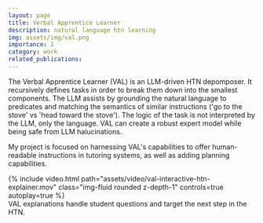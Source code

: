 ```yaml
---
layout: page
title: Verbal Apprentice Learner
description: natural language htn learning
img: assets/img/val.png
importance: 1
category: work
related_publications: 
---
```


The Verbal Apprentice Learner (VAL) is an LLM-driven HTN depomposer. It recursively defines tasks in order to break them down into the smallest components. The LLM assists by grounding the natural language to predicates and matching the semantics of similar instructions ('go to the stove' vs 'head toward the stove'). The logic of the task is not interpreted by the LLM, only the language. VAL can create a robust expert model while being safe from LLM halucinations.

My project is focused on harnessing VAL's capabilities to offer human-readable instructions in tutoring systems, as well as adding planning capabilities.

<div style="
    display: block;
    margin-left: auto;
    margin-right: auto;
">
        {% include video.html path="assets/video/val-interactive-htn-explainer.mov" class="img-fluid rounded z-depth-1" controls=true autoplay=true %}
</div>

<div class="caption">
    VAL explanations handle student questions and target the next step in the HTN.
</div>


